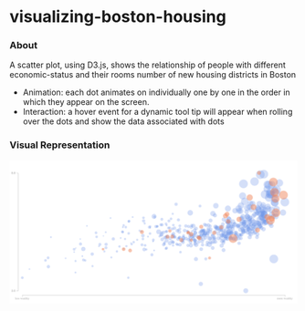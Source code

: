 # visualizing-boston-housing

### About
A scatter plot, using D3.js, shows the relationship of people with different economic-status and their rooms number of new housing districts in Boston 

- Animation: each dot animates on individually one by one in the order in which they appear on the screen.
- Interaction: a hover event for a dynamic tool tip will appear when rolling over the dots and show the data associated with dots

### Visual Representation
![scatterpot](/output/visuals.png "Scatterpot")
